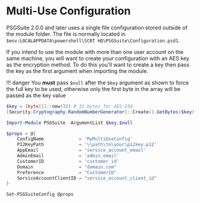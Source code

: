 # Multi-Use Configuration

PSGSuite 2.0.0 and later uses a single file configuration stored outside of the module folder. The file is normally located in `$env:LOCALAPPDATA\powershell\SCRT HQ\PSGSuite\Configuration.psd1`.

If you intend to use the module with more than one user account on the same machine, you will want to create your configuration with an AES key as the encryption method. To do this you'll want to create a key then pass the key as the first argument when importing the module.

!!! danger
    You **must** pass `$null` after the `$key` argument as shown to force the full key to be used, otherwise only the first byte in the array will be passed as the key value

```powershell {linenums="1"}
$key = [byte[]]::new(32) # 32 bytes for AES-256
[Security.Cryptography.RandomNumberGenerator]::Create().GetBytes($key)

Import-Module PSGSuite -ArgumentList $key,$null

$props = @{
    ConfigName             = 'MyMultiUseConfig'
    P12KeyPath             = '\\path\to\your\p12key.p12'
    AppEmail               = 'service_account_email'
    AdminEmail             = 'admin_email'
    CustomerID             = 'customer_id'
    Domain                 = "domain.com"
    Preference             = "CustomerID"
    ServiceAccountClientID = "service_account_client_id"
}

Set-PSGSuiteConfig @props
```
